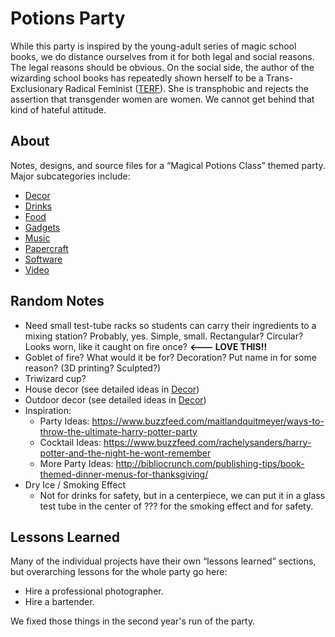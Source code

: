 # Potions Party

While this party is inspired by the young-adult series of magic school books, we do distance ourselves from it for both legal and social reasons. The legal reasons should be obvious. On the social side, the author of the wizarding school books has repeatedly shown herself to be a Trans-Exclusionary Radical Feminist ([TERF](https://en.wikipedia.org/wiki/TERF)). She is transphobic and rejects the assertion that transgender women are women. We cannot get behind that kind of hateful attitude.

## About

Notes, designs, and source files for a “Magical Potions Class” themed party. Major subcategories include:

- [Decor](./Decor/)
- [Drinks](./Drinks/)
- [Food](Food.md)
- [Gadgets](./Gadgets/)
- [Music](Music.md)
- [Papercraft](./Papercraft/)
- [Software](./Software/)
- [Video](./Video/)

## Random Notes

- Need small test-tube racks so students can carry their ingredients to a mixing station? Probably, yes. Simple, small. Rectangular? Circular? Looks worn, like it caught on fire once?  **<--- LOVE THIS!!**
- Goblet of fire? What would it be for? Decoration? Put name in for some reason?  (3D printing? Sculpted?)
- Triwizard cup?
- House decor (see detailed ideas in [Decor](,Decor))
- Outdoor decor (see detailed ideas in [Decor](,Decor))
- Inspiration:
    - Party Ideas: https://www.buzzfeed.com/maitlandquitmeyer/ways-to-throw-the-ultimate-harry-potter-party
    - Cocktail Ideas: https://www.buzzfeed.com/rachelysanders/harry-potter-and-the-night-he-wont-remember
    - More Party Ideas: http://bibliocrunch.com/publishing-tips/book-themed-dinner-menus-for-thanksgiving/
- Dry Ice / Smoking Effect
    - Not for drinks for safety, but in a centerpiece, we can put it in a glass test tube in the center of ??? for the smoking effect and for safety.

## Lessons Learned

Many of the individual projects have their own “lessons learned” sections, but overarching lessons for the whole party go here:

- Hire a professional photographer.
- Hire a bartender.

We fixed those things in the second year's run of the party.
